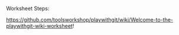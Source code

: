 Worksheet Steps:

https://github.com/toolsworkshop/playwithgit/wiki/Welcome-to-the-playwithgit-wiki-worksheet!
